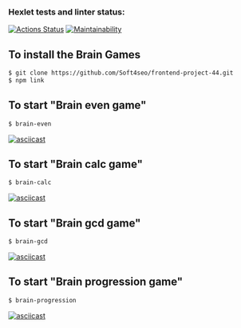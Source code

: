 ### Hexlet tests and linter status:
[![Actions Status](https://github.com/Soft4seo/frontend-project-44/workflows/hexlet-check/badge.svg)](https://github.com/Soft4seo/frontend-project-44/actions)
[![Maintainability](https://api.codeclimate.com/v1/badges/dc6663d7d571e1604fd5/maintainability)](https://codeclimate.com/github/Soft4seo/hexlet-js/maintainability)

## To install the Brain Games
```sh
$ git clone https://github.com/Soft4seo/frontend-project-44.git
$ npm link
```

## To start "Brain even game"
```sh
$ brain-even
```
[![asciicast](https://asciinema.org/a/WnFqyGydr9jblTaURIiyQjT5W.svg)](https://asciinema.org/a/WnFqyGydr9jblTaURIiyQjT5W)

## To start "Brain calc game"
```sh
$ brain-calc
```
[![asciicast](https://asciinema.org/a/Q800xWsGuFfcrna0IFLZXMaev.svg)](https://asciinema.org/a/Q800xWsGuFfcrna0IFLZXMaev)

## To start "Brain gcd game"
```sh
$ brain-gcd
```
[![asciicast](https://asciinema.org/a/0KYTbSWPQfEMbzsoTGILh7CyK.svg)](https://asciinema.org/a/0KYTbSWPQfEMbzsoTGILh7CyK)

## To start "Brain progression game"
```sh
$ brain-progression
```
[![asciicast](https://asciinema.org/a/cQioApVmkN2PJOQ7LfU46ImOm.svg)](https://asciinema.org/a/cQioApVmkN2PJOQ7LfU46ImOm)